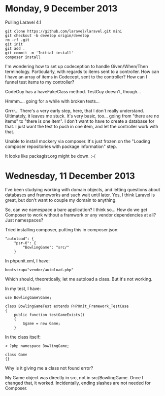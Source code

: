 Monday, 9 December 2013
=====================================
Pulling Laravel 4.1

    git clone https://github.com/laravel/laravel.git mini
    git checkout -b develop origin/develop
    rm -rf .git
    git init
    git add .
    git commit -m 'Initial install'
    composer install

I'm wondering how to set up codeception to handle Given/When/Then terminology. Particularly, with regards to items sent to a controller. How can I have an array of items in Codecept, sent to the controller? How can I funnel test items to my controller?

CodeGuy has a haveFakeClass method. TestGuy doesn't, though...

Hmmm.... going for a while with broken tests...

Grrrr... There's a very early step, here, that I don't really understand. Ultimately, it leaves me stuck. It's very basic, too... going from "there are no items" to "there is one item". I don't want to have to create a database for that. I just want the test to push in one item, and let the controller work with that.

Unable to install mockery via composer. It's just frozen on the "Loading composer repositories with package information" step.

It looks like packagist.org might be down. :-(



Wednesday, 11 December 2013
================================
I've been studying working with domain objects, and letting questions about databases and frameworks and such wait until later. Yes, I think Laravel is great, but don't want to couple my domain to anything.

So, can we namespace a bare application? I think so... How do we get Composer to work without a framwork or any vendor dependencies at all? Just namespaces?

Tried installing composer, putting this in composer.json:

    "autoload": {
        "psr-0": {
            "BowlingGame": "src/"
        }

In phpunit.xml, I have:

    bootstrap="vendor/autoload.php"

Which should, theoretically, let me autoload a class. But it's not working.

In my test, I have:

    use BowlingGame\Game;

    class BowlingGameTest extends PHPUnit_Framework_TestCase
    {
        public function testGameExists()
        {
            $game = new Game;
        }

In the class itself:

    < ?php namespace BowlingGame;

    class Game
    {}

Why is it giving me a class not found error?

My Game object was directly in src, not in src/BowlingGame. Once I changed that, it worked. Incidentally, ending slashes are not needed for Composer.

